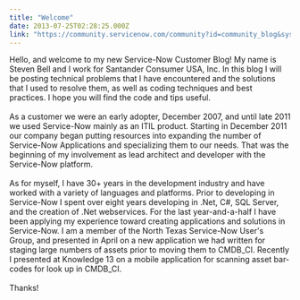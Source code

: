 ```yaml
---
title: "Welcome"
date: 2013-07-25T02:28:25.000Z
link: "https://community.servicenow.com/community?id=community_blog&sys_id=66ad26a9dbd0dbc01dcaf3231f9619ad"
---
```

<p>Hello, and welcome to my new Service-Now Customer Blog! My name is Steven Bell and I work for Santander Consumer USA, Inc. In this blog I will be posting technical problems that I have encountered and the solutions that I used to resolve them, as well as coding techniques and best practices. I hope you will find the code and tips useful.<br /><br />As a customer we were an early adopter, December 2007, and until late 2011 we used Service-Now mainly as an ITIL product. Starting in December 2011 our company began putting resources into expanding the number of Service-Now Applications and specializing them to our needs. That was the beginning of my involvement as lead architect and developer with the Service-Now platform. <br /><br />As for myself, I have 30+ years in the development industry and have worked with a variety of languages and platforms. Prior to developing in Service-Now I spent over eight years developing in .Net, C#, SQL Server, and the creation of .Net webservices. For the last year-and-a-half I have been applying my experience toward creating applications and solutions in Service-Now. I am a member of the North Texas Service-Now User's Group, and presented in April on a new application we had written for staging large numbers of assets prior to moving them to CMDB_CI. Recently I presented at Knowledge 13 on a mobile application for scanning asset bar-codes for look up in CMDB_CI.<br /><br />Thanks!</p>